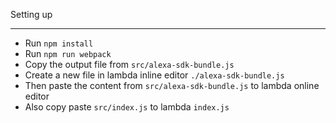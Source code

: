 Setting up

---

- Run `npm install`
- Run `npm run webpack`
- Copy the output file from `src/alexa-sdk-bundle.js`
- Create a new file in lambda inline editor `./alexa-sdk-bundle.js`
- Then paste the content from `src/alexa-sdk-bundle.js` to lambda online editor
- Also copy paste `src/index.js` to lambda `index.js`